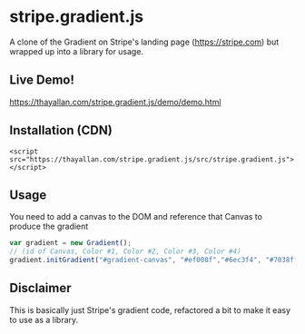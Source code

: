 # stripe.gradient.js
A clone of the Gradient  on Stripe's landing page (https://stripe.com) but wrapped up into a library for usage.

## Live Demo!
https://thayallan.com/stripe.gradient.js/demo/demo.html

## Installation (CDN)
```
<script src="https://thayallan.com/stripe.gradient.js/src/stripe.gradient.js"></script>
```

## Usage
You need to add a canvas to the DOM and reference that Canvas to produce the gradient
```javascript
var gradient = new Gradient();
// (id of Canvas, Color #1, Color #2, Color #3, Color #4)
gradient.initGradient("#gradient-canvas", "#ef008f","#6ec3f4", "#7038ff", "#ffba27");
```

## Disclaimer
This is basically just Stripe's gradient code, refactored a bit to make it easy to use as a library.
